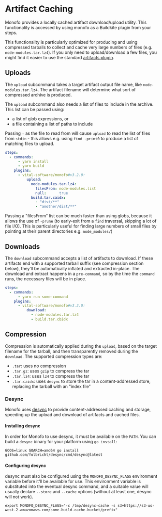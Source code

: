 # Artifact Caching

Monofo provides a locally cached artifact download/upload utility. This
functionality is accessed by using monofo as a Buildkite plugin from your steps.

This functionality is particularly optimized for producing and using compressed
tarballs to collect and cache very large numbers of files
(e.g. `node-modules.tar.lz4`). If you only need to upload/download a few files,
you might find it easier to use the standard
[artifacts plugin](https://github.com/buildkite-plugins/artifacts-buildkite-plugin).

## Uploads

The `upload` subcommand takes a target artifact output file name, like 
`node-modules.tar.lz4`. The artifact filename will determine what sort of 
compressed archive is produced.

The `upload` subcommand also needs a list of files to include in the archive.
This list can be passed using:
 - a list of glob expressions, or
 - a file containing a list of paths to include

Passing `-` as the file to read from will cause `upload` to read the list of
files from `stdin` - this allows e.g. using `find -print0` to produce a list
of matching files to upload.

```yaml
steps:
  - commands:
      - yarn install
      - yarn build
    plugins:
      - vital-software/monofo#v3.2.0:
          upload:
            node-modules.tar.lz4:
              filesFrom: node-modules.list
              null:      true
            build.tar.caidx:
              - "dist/**"
              - "another/dist/**"
```


Passing a "filesFrom" list can be much faster than using globs, because it 
allows the use of `-prune` (to early-exit from a `find` traversal, skipping a 
lot of file I/O). This is particularly useful for finding large numbers of small
files by pointing at their parent directories e.g. `node_modules/`)

## Downloads

The `download` subcommand accepts a list of artifacts to download. If these
artifacts end with a supported tarball suffix (see compression section below),
they'll be automatically inflated and extracted in-place. The download and
extract happens in a `pre-command`, so by the time the `command` runs, the
necessary files will be in place.

```yaml
steps:
  - commands:
      - yarn run some-command
    plugins:
      - vital-software/monofo#v3.2.0:
          download:
            - node-modules.tar.lz4
            - build.tar.cbidx
```

## Compression

Compression is automatically applied during the `upload`, based on the target
filename for the tarball, and then transparently removed during the `download`.
The supported compression types are:

- `.tar`: uses no compression
- `.tar.gz`: uses `gzip` to compress the tar
- `.tar.lz4`: uses `lz4` to compress the tar
- `.tar.caidx`: uses `desync` to store the tar in a content-addressed store,
  replacing the tarball with an "index file"

### Desync

Monofo uses [desync](https://github.com/folbricht/desync) to provide content-addressed
caching and storage, speeding up the upload and download of artifacts and cached files.

#### Installing desync

In order for Monofo to use desync, it must be available on the `PATH`. You can
build a `desync` binary for your platform using `go install`:

```shell
GOOS=linux GOARCH=amd64 go install github.com/folbricht/desync/cmd/desync@latest
```

#### Configuring desync

desync must also be configured using the `MONOFO_DESYNC_FLAGS` environment variable
before it'll be available for use. This environment variable is substituted into
the eventual desync command, and a suitable value will usually declare `--store`
and `--cache` options (without at least one, desync will not work).

```shell
export MONOFO_DESYNC_FLAGS="-c /tmp/desync-cache -s s3+https://s3-us-west-2.amazonaws.com/some-build-cache-bucket/prefix"
```

